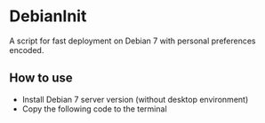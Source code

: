 DebianInit
==========

A script for fast deployment on Debian 7 with personal preferences encoded.

## How to use

* Install Debian 7 server version (without desktop environment)
* Copy the following code to the terminal

```

```
